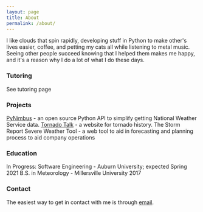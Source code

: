 ```yaml
---
layout: page
title: About
permalink: /about/
---
```


I like clouds that spin rapidly, developing stuff in Python to make other's lives easier, coffee, and petting my cats all while listening to metal music. Seeing other people succeed knowing that I helped them makes me happy, and it's a reason why I do a lot of what I do these days.

### Tutoring
See tutoring page

### Projects
[PyNimbus](https://github.com/WxBDM/PyNimbus) - an open source Python API to simplify getting National Weather Service data.
[Tornado Talk](https://tornadotalk.com/) - a website for tornado history.
The Storm Report Severe Weather Tool - a web tool to aid in forecasting and planning process to aid company operations

### Education
In Progress: Software Engineering - Auburn University; expected Spring 2021
B.S. in Meteorology - Millersville University 2017

### Contact
The easiest way to get in contact with me is through [email](mailto:brandon@bdmweather.com).
